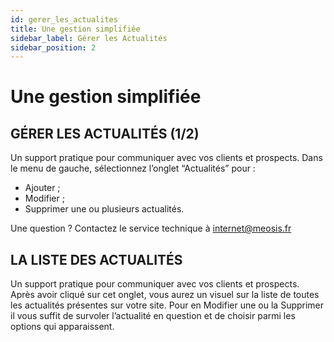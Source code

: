 ```yaml
---
id: gerer_les_actualites
title: Une gestion simplifiée
sidebar_label: Gérer les Actualités
sidebar_position: 2
---
```


# Une gestion simplifiée

## GÉRER LES ACTUALITÉS (1/2)

Un support pratique pour communiquer avec vos clients et prospects. Dans le menu de gauche, sélectionnez l’onglet “Actualités” pour :

- Ajouter ;
- Modifier ;
- Supprimer une ou plusieurs actualités.

Une question ? Contactez le service technique à internet@meosis.fr

## LA LISTE DES ACTUALITÉS

Un support pratique pour communiquer avec vos clients et prospects. Après avoir cliqué sur cet onglet, vous aurez un visuel sur la liste de toutes les actualités présentes sur votre site. Pour en Modifier une ou la Supprimer il vous suffit de survoler l’actualité en question et de choisir parmi les options qui apparaissent.
